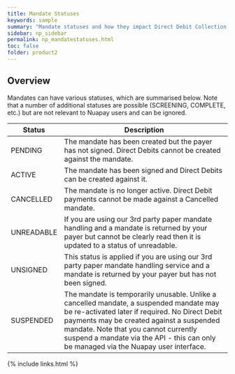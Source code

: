 ```yaml
---
title: Mandate Statuses
keywords: sample
summary: "Mandate statuses and how they impact Direct Debit Collection are fully outlined here. "
sidebar: np_sidebar
permalink: np_mandatestatuses.html
toc: false
folder: product2
---
```



## Overview

Mandates can have various statuses, which are summarised below. Note that a number of additional statuses are possible (SCREENING, COMPLETE, etc.) but are not relevant to Nuapay users and can be ignored.

| Status | Description |
|-------|--------|
| PENDING | The mandate has been created but the payer has not signed. Direct Debits cannot be created against the mandate. |
| ACTIVE | The mandate has been signed and Direct Debits can be created against it. |
| CANCELLED | The mandate is no longer active. Direct Debit payments cannot be made against a Cancelled mandate. |
| UNREADABLE | If you are using our 3rd party paper mandate handling and a mandate is returned by your payer but cannot be clearly read then it is updated to a status of unreadable. |
| UNSIGNED | This status is applied if you are using our 3rd party paper mandate handling service and a mandate is returned by your payer but has not been signed.|
| SUSPENDED | The mandate is temporarily unusable. Unlike a cancelled mandate, a suspended mandate may be re-activated later if required. No Direct Debit payments may be created against a suspended mandate. Note that you cannot currently suspend a mandate via the API - this can only be managed via the Nuapay user interface.|


{% include links.html %}
